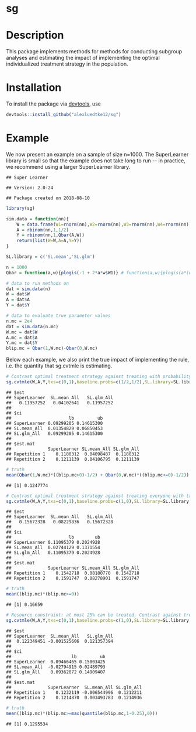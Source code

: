 sg
================

Description
===========

This package implements methods for methods for conducting subgroup analyses and estimating the impact of implementing the optimal individualized treatment strategy in the population.

Installation
============

To install the package via [devtools](https://www.rstudio.com/products/rpackages/devtools/), use

``` r
devtools::install_github("alexluedtke12/sg")
```

Example
=======

We now present an example on a sample of size n=1000. The SuperLearner library is small so that the example does not take long to run -- in practice, we recommend using a larger SuperLearner library.

    ## Super Learner

    ## Version: 2.0-24

    ## Package created on 2018-08-10

``` r
library(sg)

sim.data = function(nn){
    W = data.frame(W1=rnorm(nn),W2=rnorm(nn),W3=rnorm(nn),W4=rnorm(nn))
    A = rbinom(nn,1,1/2)
    Y = rbinom(nn,1,Qbar(A,W))
    return(list(W=W,A=A,Y=Y))
}

SL.library = c('SL.mean','SL.glm')

n = 1000
Qbar = function(a,w){plogis(-1 + 2*a*w$W1)} # function(a,w){plogis(a*(w$W1>0)*w$W1)}

# data to run methods on
dat = sim.data(n)
W = dat$W
A = dat$A
Y = dat$Y

# data to evaluate true parameter values
n.mc = 2e4
dat = sim.data(n.mc)
W.mc = dat$W
A.mc = dat$A
Y.mc = dat$Y
blip.mc = Qbar(1,W.mc)-Qbar(0,W.mc)
```

Below each example, we also print the true impact of implementing the rule, i.e. the quantity that sg.cvtmle is estimating.

``` r
# Contrast optimal treatment strategy against treating with probability 1/2
sg.cvtmle(W,A,Y,txs=c(0,1),baseline.probs=c(1/2,1/2),SL.library=SL.library,sig.trunc=0.001,family=binomial(),kappa=1,num.SL.rep=2,num.est.rep=2,lib.ests=TRUE,verbose=FALSE)
```

    ## $est
    ## SuperLearner  SL.mean_All   SL.glm_All 
    ##   0.11957252   0.04102641   0.11957252 
    ## 
    ## $ci
    ##                      lb         ub
    ## SuperLearner 0.09299205 0.14615300
    ## SL.mean_All  0.01354829 0.06850453
    ## SL.glm_All   0.09299205 0.14615300
    ## 
    ## $est.mat
    ##              SuperLearner SL.mean_All SL.glm_All
    ## Repetition 1    0.1180312  0.04098487  0.1180312
    ## Repetition 2    0.1211139  0.04106795  0.1211139

``` r
# truth
mean(Qbar(1,W.mc)*((blip.mc>0)-1/2) + Qbar(0,W.mc)*((blip.mc<=0)-1/2))
```

    ## [1] 0.1247774

``` r
# Contrast optimal treatment strategy against treating everyone with tx 0
sg.cvtmle(W,A,Y,txs=c(0,1),baseline.probs=c(1,0),SL.library=SL.library,sig.trunc=0.001,family=binomial(),kappa=1,num.SL.rep=2,num.est.rep=2,lib.ests=TRUE,verbose=FALSE)
```

    ## $est
    ## SuperLearner  SL.mean_All   SL.glm_All 
    ##   0.15672328   0.08229836   0.15672328 
    ## 
    ## $ci
    ##                      lb        ub
    ## SuperLearner 0.11095379 0.2024928
    ## SL.mean_All  0.02744129 0.1371554
    ## SL.glm_All   0.11095379 0.2024928
    ## 
    ## $est.mat
    ##              SuperLearner SL.mean_All SL.glm_All
    ## Repetition 1    0.1542718  0.08180770  0.1542718
    ## Repetition 2    0.1591747  0.08278901  0.1591747

``` r
# truth
mean((blip.mc)*(blip.mc>=0))
```

    ## [1] 0.16659

``` r
# Resource constraint: at most 25% can be treated. Contrast against treating everyone with tx 0
sg.cvtmle(W,A,Y,txs=c(0,1),baseline.probs=c(1,0),SL.library=SL.library,sig.trunc=0.001,family=binomial(),kappa=0.25,num.SL.rep=2,num.est.rep=2,lib.ests=TRUE,verbose=FALSE)
```

    ## $est
    ## SuperLearner  SL.mean_All   SL.glm_All 
    ##  0.122349451 -0.001525606  0.121357394 
    ## 
    ## $ci
    ##                       lb         ub
    ## SuperLearner  0.09466465 0.15003425
    ## SL.mean_All  -0.02794915 0.02489793
    ## SL.glm_All    0.09362072 0.14909407
    ## 
    ## $est.mat
    ##              SuperLearner  SL.mean_All SL.glm_All
    ## Repetition 1    0.1232119 -0.006544996  0.1212211
    ## Repetition 2    0.1214870  0.003493783  0.1214936

``` r
# truth
mean((blip.mc)*(blip.mc>=max(quantile(blip.mc,1-0.25),0)))
```

    ## [1] 0.1295534
